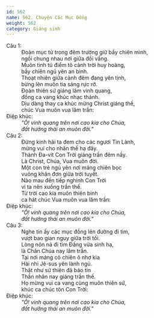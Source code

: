 ```yaml
---
id: 562
name: 562. Chuyện Các Mục Đồng
weight: 562
category: Giáng sinh
---
```

<dl><dt>Câu 1:</dt><dd data-verse="1">Đoàn mục tử trong đêm trường giữ bầy chiên mình, <br/>ngồi chung nhau nơi giữa đồi vắng. <br/>Muôn tinh tú điểm tô cảnh trời huy hoàng, <br/>bầy chiên ngủ yên an bình. <br/>Thoạt nhiên giữa cảnh đêm đang yên tịnh, <br/>bừng lên muôn tia sáng rực rỡ. <br/>Đoàn thiên sứ giáng lâm vinh quang, <br/>đồng ca vang khúc nhạc thánh. <br/>Dịu dàng thay ca khúc mừng Christ giáng thế, <br/>chúc Vua muôn vua lâm trần: </dd><dt>Điệp khúc:</dt><dd data-chorus="1"><em>"Ô! vinh quang trên nơi cao kia cho Chúa, <br/>đất hưởng thái an muôn đời." </em></dd><dt>Câu 2:</dt><dd data-verse="2">Đừng kinh hãi ta đem cho các ngươi Tin Lành, <br/>mừng vui cho nhân thế hạ đây. <br/>Thành Đa-vít Con Trời giáng trần đêm nầy. <br/>Là Christ, Chúa, Vua muôn đời. <br/>Một con trẻ ngủ yên nơi máng chiên bọc <br/>vuông khăn đơn giữa trời tuyết. <br/>Nào mau đến tiếp nghinh Con Trời <br/>vì ta nên xuống trần thế. <br/>Từ trời cao kia muôn thiên binh <br/>ca hát chúc Vua muôn vua lâm trần: </dd><dt>Điệp khúc:</dt><dd data-chorus="1"><em>"Ô! vinh quang trên nơi cao kia cho Chúa, <br/>đất hưởng thái an muôn đời." </em></dd><dt>Câu 3:</dt><dd data-verse="3">Nghe tin ấy các mục đồng lên đường đi tìm, <br/>vượt bao gian nguy giữa trời tối. <br/>Lòng nôn nả đi tìm Đấng vừa sinh hạ, <br/>là Chân Chúa nay lâm trần. <br/>Tại nơi máng cỏ chiên ô nhơ kia <br/>Hài nhi Jê-sus yên lành ngủ. <br/>Thật như sứ thiên đã báo tin <br/>Thần nhân nay giáng trần thế. <br/>Họ mừng vui ca vang cùng muôn thiên sứ, <br/>khúc ca chúc tôn Con Trời: </dd><dt>Điệp khúc:</dt><dd data-chorus="1"><em>"Ô! vinh quang trên nơi cao kia cho Chúa, <br/>đất hưởng thái an muôn đời." </em></dd></dl>
